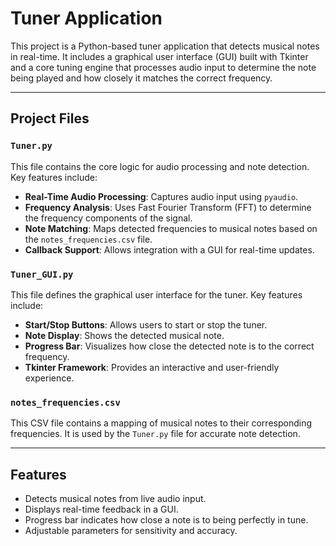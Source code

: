 # Tuner Application

This project is a Python-based tuner application that detects musical notes in real-time. It includes a graphical user interface (GUI) built with Tkinter and a core tuning engine that processes audio input to determine the note being played and how closely it matches the correct frequency.

---

## Project Files

### `Tuner.py`
This file contains the core logic for audio processing and note detection. Key features include:
- **Real-Time Audio Processing**: Captures audio input using `pyaudio`.
- **Frequency Analysis**: Uses Fast Fourier Transform (FFT) to determine the frequency components of the signal.
- **Note Matching**: Maps detected frequencies to musical notes based on the `notes_frequencies.csv` file.
- **Callback Support**: Allows integration with a GUI for real-time updates.

### `Tuner_GUI.py`
This file defines the graphical user interface for the tuner. Key features include:
- **Start/Stop Buttons**: Allows users to start or stop the tuner.
- **Note Display**: Shows the detected musical note.
- **Progress Bar**: Visualizes how close the detected note is to the correct frequency.
- **Tkinter Framework**: Provides an interactive and user-friendly experience.

### `notes_frequencies.csv`
This CSV file contains a mapping of musical notes to their corresponding frequencies. It is used by the `Tuner.py` file for accurate note detection.

---

## Features
- Detects musical notes from live audio input.
- Displays real-time feedback in a GUI.
- Progress bar indicates how close a note is to being perfectly in tune.
- Adjustable parameters for sensitivity and accuracy.

